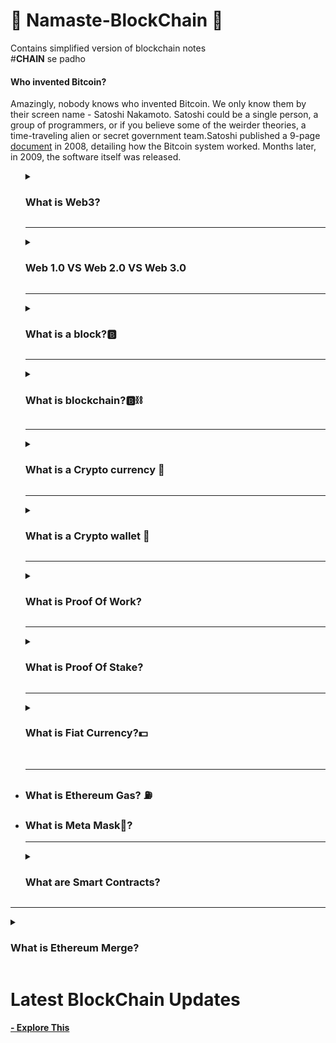 # 🙏 Namaste-BlockChain 🙏
Contains simplified version of blockchain notes<br>
#**CHAIN** se padho

<h4><b>Who invented Bitcoin?</b></h4>
Amazingly, nobody knows who invented Bitcoin. We only know them by their screen name - Satoshi Nakamoto. Satoshi could be a single person, a group of programmers, or if you believe some of the weirder theories, a time-traveling alien or secret government team.Satoshi published a 9-page <a href="https://bitcoin.org/bitcoin.pdf">document</a> in 2008, detailing how the Bitcoin system worked. Months later, in 2009, the software itself was released.
<ul>
<details>
<summary><h3>What is Web3?</h3></summary>
<br>
Web3 has become a catch-all term for the vision of a new, better internet. At its core, Web3 uses blockchains, cryptocurrencies, and NFTs to give power back to the users in the form of ownership.
Instead of a Web monopolized by large technology companies, Web3 embraces decentralization and is being built, operated, and owned by its users. Web3 puts power in the hands of individuals rather than corporations. Before we talk about Web3, let's explore how we got here.
<hr>
<ul><h3>Core ideas of Web3</h3>
<li>Web3 is decentralized: instead of large swathes of the internet controlled and owned by centralized entities, ownership gets distributed amongst its builders and users.
<li>Web3 is permissionless: everyone has equal access to participate in Web3, and no one gets excluded.
<li>Web3 has native payments: it uses cryptocurrency for spending and sending money online instead of relying on the outdated infrastructure of banks and payment processors.
<li>Web3 is trustless: it operates using incentives and economic mechanisms instead of relying on trusted third-parties.
</ul>
</details>
<hr>

  <details>
  <summary><h3>Web 1.0 VS Web 2.0 VS Web 3.0 </h3></summary>
  <br>
  <b>Web 1.0<b><br>
  <p>The first inception of Berners-Lee's creation, now known as 'Web 1.0', occurred roughly between 1990 to 2004. Web 1.0 was mainly static websites owned by companies, and there was close to zero interaction between users - individuals seldom produced content - leading to it being known as the read-only web.</p>
   <br> <b>Web 2.0<b><br>
   
   > If you're not paying for the product,You're the product
   
<p>The Web 2.0 period began in 2004 with the emergence of social media platforms. Instead of a read-only, the web evolved to be read-write. Instead of companies providing content to users, they also began to provide platforms to share user-generated content and engage in user-to-user interactions. As more people came online, a handful of top companies began to control a disproportionate amount of the traffic and value generated on the web. Web 2.0 also birthed the advertising-driven revenue model. While users could create content, they didn't own it or benefit from its monetization. Web 2.0 is the age of targeted advertising and the lack of privacy for it's users. </p>
    <br><b>Web 3.0- Read-Write-Own<b><br>
    
   > Privacy is in your hands
    
  <p> Web3 is supposed to be a more decentralised web that challenges the dominance of the tech giants by concentrating the power and data in the hands of the users, instead of the big tech corporations. This means that data is distributed across networks and no single entity owns the information.
  Web3 can power the new financial world order on ‘metaverse’ and unleash innovation in online gaming, tokenisation of assets in virtual spaces and empower users to exercise complete control over their identity and data. </p>
</details>
 <hr>
  
<details>
<summary><h3>What is a block?🅱</h3></summary>
<br>
A blockchain network’s transactions are composed of sequential groups of data that are packaged together into “blocks” strung together linearly. Each block also contains a set of transaction data that is processed once the block is finalized. The individual blocks that make up the larger blockchain contain crucial information for the functioning of the network. Each new block contains cryptographically verifiable data regarding transactions, as well as a numerical challenge that must be completed in order for the current block to be approved and added to the blockchain. 
</details>
<hr>

<details>
<summary><h3>What is blockchain?🅱⛓️</h3></summary>

![Diagram of Pow](https://img.money.com/2022/06/What-Is-Blockchain-Infographic.jpg?quality=60)
<p>A blockchain is a distributed database or ledger that is shared among the nodes of a computer network. As a database, a blockchain stores information electronically in digital format. 

Blockchains are best known for their crucial role in cryptocurrency systems, such as Bitcoin, for maintaining a secure and decentralized record of transactions. 
The innovation with a blockchain is that it guarantees the fidelity and security of a record of data and generates trust without the need for a trusted third party.

One key difference between a typical database and a blockchain is that a database usually structures its data into tables, whereas a blockchain, as its name implies, structures its data into chunks (blocks) that are strung together. This data structure inherently makes an irreversible timeline of data when implemented in a decentralized nature. When a block is filled, it is set in stone and becomes a part of this timeline. Each block in the chain is given an exact timestamp when it is added to the chain.</p>
<br>
> Key Takeaways
  1. Blockchain is a type of shared database that differs from a typical database in the way that it stores information, blockchains 
  store data in blocks that are then linked together via cryptography.
  2. As new data comes in, it is entered into a fresh block. Once the block is filled with data, it is chained onto the previous block, which makes the data chained together in chronological order.
  3. Different types of information can be stored on a blockchain, but the most common use so far has been as a ledger for transactions.
  4. In Bitcoin’s case, blockchain is used in a decentralized way so that no single person or group has control, rather all users collectively retain control.
  5. Decentralized blockchains are immutable, which means that the data entered is irreversible. For Bitcoin, this means that transactions are permanently recorded and viewable to anyone.
  
</details>
<hr>

<details>
<summary><h3>What is a Crypto currency 💱</h3></summary>

![Crypto currency](https://d32ijn7u0aqfv4.cloudfront.net/wp/wp-content/uploads/raw/SOIN0521188_1560x880_desktop.jpg)
<br>
<p>
  A cryptocurrency is a form of digital asset based on a network that is distributed across a large number of computers. This decentralized structure allows them to exist outside the control of governments and central authorities.
  
  <b>OR<b><br>
 A digital currency that is secured by cryptography and is, typically, used as a medium of exchange within a peer-to-peer (P2P) digital economic system. The use of cryptographic techniques is what ensures that these systems are completely immune to fraud and counterfeiting

### Types of Cryptocurrency
1. Bitcoin
2. Ether (Ethereum)
3. Tether
4. Binance Coin
</p>
<a href = "https://www.fool.com/investing/stock-market/market-sectors/financials/cryptocurrency-stocks/types-of-cryptocurrencies/" target = "_blank">Explore Crypytocurrency in detail</a>
</details>
<hr>

<details>
<summary><h3>What is a Crypto wallet 👛</h3></summary>

![Crypto wallet](https://images.ctfassets.net/q5ulk4bp65r7/3GXsKOhU34b8g8FYMf2Y6x/991f9abe5d7fc74b662095a6ac20c17e/Learn_Illustration_What_is_a_Crypto_Wallet.jpg?w=768&fm=png)
<br>
<p>
  Crypto wallets store your private keys, keeping your crypto safe and accessible. They also allow you to send, receive, and spend cryptocurrencies like Bitcoin and Ethereum.

### Why are crypto wallets important?
Unlike a normal wallet, which can hold actual cash, crypto wallets technically don’t store your crypto. Your holdings live on the blockchain, but can only be accessed using a private key. Your keys prove your ownership of your digital money and allow you to make transactions. If you lose your private keys, you lose access to your money. That’s why it’s important to keep your hardware wallet safe, or use a trusted wallet provider like Coinbase.
</p>
<a href = "https://www.coinbase.com/learn/crypto-basics/what-is-a-crypto-wallet" target = "_blank">Learn more about wallets</a>
</details>
<hr>

<details>
<summary><h3>What is Proof Of Work?</h3></summary>

<p>PoW or proof of work is a special protocol that aims to deter cyber-attacks such as DDoS (distributed denial-of-service attacks), which can use up the resources of a computer stem with the help of multiple fake requests. It uses a trustless and distributed consensus system.

PoW implements a decentralized system and works without needing a central authority. The PoW consensus mechanism can verify transactions without needing a third party. PoW makes double-spending difficult by proving that every user has done several computations. Many other blockchain projects that copied the original Bitcoin code also follow the Proof of Work model.</p>

### How Does PoW Work?
![Diagram of Pow](https://www.guru99.com/images/pow-vs-pos-2.png)

<br>
<p>Proof of work requires an expensive computer calculation or, in other words, the process of mining. Mining needs to be performed to create trustless transactions on the blockchain.</p>

Step 1) Transactions are compiled and bundled up together in the form of a block.

Step 2) Miners then verify transactions within each block, checking to see if they are legitimate.

Step 3) Miners then solve a mathematical puzzle known as a proof of work problem to proceed. All miners have to compete.

Step 4) The first miner who solves each block problem is rewarded.

Step 5) The verified transactions are then stored on the blockchain.
<br>
> makes it expensive to cheat, but profitable to act honestly
<p>In Proof-of-work any block that includes an invalid transaction will be automatically rejected by the network. It’s expensive for you to even attempt to cheat. You’ll waste your own resources without any reward.
<br>

### Advantages of PoW

- Proof-of-Work was invented to stop double-spending attempts.
- It is one of the most secure consensus mechanisms.
- Cryptos based on PoW has more mining power and are more secure.
- Mining earns rewards in a typical PoW model.
- Proof of work is random yet fair.
<br>

### Proof of work examples
<p>
  Proof of work model has existed for a long time so let us go through some examples of PoW.

Emails

The first example we shall explore is emails attached with a lengthy piece of text. Ordinary computers can send millions of emails per day, but executing other tasks and receiving a lot of spam can affect its efficiency and reduce processing costs. PoW is used to lower processing cycles by providing complex computation problems which enhance security.

Cryptocurrencies

One of the most famously used examples of PoW is mining a cryptocurrency. The PoW model ensures that miners have direct authority within the network. It also prevents double-spending attacks from occurring. Miners have a fixed income because PoW includes enough headers in new blocks.

DDoS

Another example of PoW is migrating DDoS attacks that cause inconvenience and disruptions. The PoW algorithm solves complex mathematical problems by getting a collective solution. PoW helps to solve problems in a distributed sort of way. This way, even a small number of participants can solve complex problems.
</p>
</details>
<hr>

<details>
<summary><h3>What is Proof Of Stake?</h3></summary>

<p>In the case of proof of work, that cost is computing power.This requires an enormous amount of computing power and, thus, electricity. Ethereum uses 113 terawatt-hours per year—as much power as the Netherlands, according to Digiconomist. A single Ethereum transaction can consume as much power as an average US household uses in more than a week. Bitcoin’s energy consumption is even worse.

Proof of stake (PoS) is a type of consensus mechanism which is used to validate transactions on the blockchain. It works by allowing cryptocurrency owners to stake their coins. This gives them the right to verify new blocks of transactions on the blockchain and add them to the network.

An algorithm selects from a pool of validators based on the amount of funds they have locked up. The more you stake, the greater your chance of “winning the lottery.” If you’re chosen and your block is accepted by a committee of “attestors”—a group of validators randomly chosen by an algorithm—you are awarded newly minted ether.
 </p>

### How Does PoS Work?
![Diagram of Pow](https://www.guru99.com/images/pow-vs-pos-v1.webp)

<br>
<p>In theory, PoS is an “ideal” solution for scaling problems within the PoW mechanism. Ethereum 2.0 will be 100% proof-of-stake. Hence it will process its transactions, NFT transactions, and execute smart contract transactions.</p>

Step 1) Users who own native tokens of a blockchain store all or a part of it in staking pools safely.

Step 2) The algorithm pseudo-randomly chooses the next validator in line.

Step 3) The chosen validator has to propose a block and the number of transactions in it.

Step 4) Other participants get to approve and verify the proposed transaction.

Step 5) A new block is added to the blockchain.

Step 5) The selected validator earns a transaction fee.
<br>
  > Everyone is equal
<p>The Proof-of-Work model has become an unfair system where common participants have no chance of getting the mining rewards. But the same is not true for proof-of-stake, where everyone gets an equal opportunity to become a forger and get rewards.
<br>

### Advantages of PoS

- The PoS mechanism is safe from 51% of attacks.
- The Proof-of-stake does not need expensive hardware for processing.
- Transactions are faster and relatively inexpensive.
- Processing in the case of PoS does not use much energy.
- Stakes act as a financial motivator in the PoS model.
<br>

### Proof of Stake Examples
<p>
Proof-of-Stake is the so-called better way of solving cryptographic problems. Following are a few cryptocurrencies that use the PoS model that is faster and more secure than PoW.

Tezos:

The decentralized network of Tezos includes an incentive mechanism that rewards validators. For maintaining and securing the network, validators receive newly-created tokens. Stakes increase as new participants enter the network and become active. The PoS system in Tezos also protects rewards and blockchain data from tampering.

Ethereum 2.0:

The co-founder of Ethereum, Vitalik Buterin, proposed the Ethereum Improvement Proposal in 2016. It uses a modified version of the PoW algorithm called Sharding. The concept of Sharding can improve network performance by holding more hash power. Sharding would also increase the number of transactions in a block.

Cosmos:

Cosmos is popular for deploying a PoS network for widespread use (more than Bitcoin). By securing millions of users, the project hopes to become the largest PoS-based coin. Its target audience includes people who do not have access to the banking system.
</p>

</details>
<hr>
<details>
  <summary><h3>What is Fiat Currency?💵</h3></summary>
  <br>
  <img src="https://imgs.search.brave.com/pAcI6z8ufoNs1B4Rh-MmA2lYfFYAxj2xcmI8i9bKMm8/rs:fit:1200:669:1/g:ce/aHR0cHM6Ly93d3cu/ZWhvd3BvcnRhbC5j/b20vd3AtY29udGVu/dC91cGxvYWRzLzIw/MTcvMDcvQ3J5cHRv/Y3VycmVuY3ktdnMt/RmlhdC5wbmc"/>
  <p>Simply put, fiat currency is legal tender that derives its value from its issuing government rather than a physical good or commodity. The strength of the government that establishes the value of fiat currency is key in this type of money. Most countries around the world use the fiat currency system to purchase goods and services, invest, and save. Fiat currency replaced the gold standard and other commodity-based systems in establishing the value of legal tender.</p>
</details>
  <br>
  <hr>
<li><h3>What is Ethereum Gas? ⛽</h3>
<li><h3>What is Meta Mask🦊?</h3>
<hr>
<details>
<summary><h3>What are Smart Contracts?</h3></summary>
<br>
Smart contracts are the fundamental building blocks of Ethereum applications. They are computer programs stored on the blockchain that allows us to convert traditional contracts into digital parallels. Smart contracts are very logical - following an if this then that structure. This means they behave exactly as programmed and cannot be changed.
</details>
</ul>

<hr>
<details>
<summary><h3>What is Ethereum Merge?</h3></summary>
<br>
The Merge represents the joining of the existing execution layer of Ethereum (the Mainnet we use today) with its new proof-of-stake consensus layer, the Beacon Chain. It eliminates the need for energy-intensive mining and instead secures the network using staked ETH. A truly exciting step in realizing the Ethereum vision – more scalability, security, and sustainability.

After the blockchains merge, Ethereum will introduce sharding, a method of breaking down the single Ethereum blockchain into 64 separate chains, which will all be coordinated by the Beacon Chain.

Shard chains will allow for parallel processing, so the network can scale and support many more users than it currently does. Many see the inclusion of shard chains as the official completion of the Ethereum 2.0 upgrade, but it’s not scheduled to happen until 2023.

<a href="https://www.coinbase.com/ethereum-merge"><b>- Explore This</b></a>
</details>
</ul>

# Latest BlockChain Updates


<a href="https://academy.binance.com/en/start-here"><b>- Explore This</b></a>
